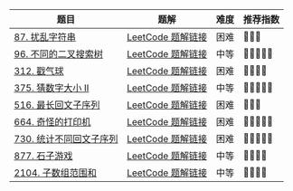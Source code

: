 | 题目                                                         | 题解                                                         | 难度 | 推荐指数 |
| ------------------------------------------------------------ | ------------------------------------------------------------ | ---- | -------- |
| [87. 扰乱字符串](https://leetcode-cn.com/problems/scramble-string/) | [LeetCode 题解链接](https://leetcode-cn.com/problems/scramble-string/solution/gong-shui-san-xie-yi-ti-san-jie-di-gui-j-hybk/) | 困难 | 🤩🤩🤩      |
| [96. 不同的二叉搜索树](https://leetcode.cn/problems/unique-binary-search-trees/) | [LeetCode 题解链接](https://leetcode.cn/problems/unique-binary-search-trees/solutions/2438266/gong-shui-san-xie-cong-qu-jian-dp-dao-qi-fz5z/) | 中等 | 🤩🤩🤩🤩🤩    |
| [312. 戳气球](https://leetcode.cn/problems/burst-balloons/)  | [LeetCode 题解链接](https://leetcode.cn/problems/burst-balloons/solution/by-ac_oier-9r9c/) | 困难 | 🤩🤩🤩🤩     |
| [375. 猜数字大小 II](https://leetcode-cn.com/problems/guess-number-higher-or-lower-ii/) | [LeetCode 题解链接](https://leetcode-cn.com/problems/guess-number-higher-or-lower-ii/solution/gong-shui-san-xie-yi-ti-shuang-jie-ji-yi-92e5/) | 中等 | 🤩🤩🤩🤩🤩    |
| [516. 最长回文子序列](https://leetcode-cn.com/problems/longest-palindromic-subsequence/) | [LeetCode 题解链接](https://leetcode-cn.com/problems/longest-palindromic-subsequence/solution/gong-shui-san-xie-qu-jian-dp-qiu-jie-zui-h2ya/) | 困难 | 🤩🤩🤩      |
| [664. 奇怪的打印机](https://leetcode-cn.com/problems/strange-printer/) | [LeetCode 题解链接](https://leetcode-cn.com/problems/strange-printer/solution/gong-shui-san-xie-noxiang-xin-ke-xue-xi-xqeo9/) | 困难 | 🤩🤩🤩🤩🤩    |
| [730. 统计不同回文子序列](https://leetcode.cn/problems/count-different-palindromic-subsequences/) | [LeetCode 题解链接](https://leetcode.cn/problems/count-different-palindromic-subsequences/solution/by-ac_oier-lbva/) | 困难 | 🤩🤩🤩🤩🤩    |
| [877. 石子游戏](https://leetcode-cn.com/problems/stone-game/) | [LeetCode 题解链接](https://leetcode-cn.com/problems/stone-game/solution/gong-shui-san-xie-jing-dian-qu-jian-dp-j-wn31/) | 中等 | 🤩🤩🤩🤩     |
| [2104. 子数组范围和](https://leetcode-cn.com/problems/sum-of-subarray-ranges/) | [LeetCode 题解链接](https://leetcode-cn.com/problems/sum-of-subarray-ranges/solution/gong-shui-san-xie-yi-ti-san-jie-qu-jian-wn84z/) | 中等 | 🤩🤩🤩🤩     |

